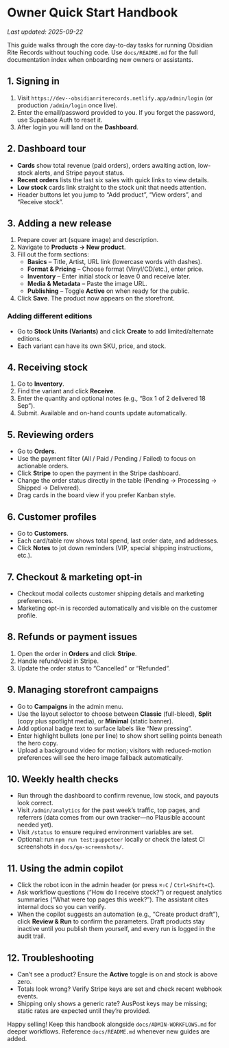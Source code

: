 # Owner Quick Start Handbook

_Last updated: 2025-09-22_

This guide walks through the core day-to-day tasks for running Obsidian Rite Records without touching code. Use `docs/README.md` for the full documentation index when onboarding new owners or assistants.

## 1. Signing in
1. Visit `https://dev--obsidianriterecords.netlify.app/admin/login` (or production `/admin/login` once live).
2. Enter the email/password provided to you. If you forget the password, use Supabase Auth to reset it.
3. After login you will land on the **Dashboard**.

## 2. Dashboard tour
- **Cards** show total revenue (paid orders), orders awaiting action, low-stock alerts, and Stripe payout status.
- **Recent orders** lists the last six sales with quick links to view details.
- **Low stock** cards link straight to the stock unit that needs attention.
- Header buttons let you jump to “Add product”, “View orders”, and “Receive stock”.

## 3. Adding a new release
1. Prepare cover art (square image) and description.
2. Navigate to **Products → New product**.
3. Fill out the form sections:
   - **Basics** – Title, Artist, URL link (lowercase words with dashes).
   - **Format & Pricing** – Choose format (Vinyl/CD/etc.), enter price.
   - **Inventory** – Enter initial stock or leave 0 and receive later.
   - **Media & Metadata** – Paste the image URL.
   - **Publishing** – Toggle **Active** on when ready for the public.
4. Click **Save**. The product now appears on the storefront.

### Adding different editions
- Go to **Stock Units (Variants)** and click **Create** to add limited/alternate editions.
- Each variant can have its own SKU, price, and stock.

## 4. Receiving stock
1. Go to **Inventory**.
2. Find the variant and click **Receive**.
3. Enter the quantity and optional notes (e.g., “Box 1 of 2 delivered 18 Sep”).
4. Submit. Available and on-hand counts update automatically.

## 5. Reviewing orders
- Go to **Orders**.
- Use the payment filter (All / Paid / Pending / Failed) to focus on actionable orders.
- Click **Stripe** to open the payment in the Stripe dashboard.
- Change the order status directly in the table (Pending → Processing → Shipped → Delivered).
- Drag cards in the board view if you prefer Kanban style.

## 6. Customer profiles
- Go to **Customers**.
- Each card/table row shows total spend, last order date, and addresses.
- Click **Notes** to jot down reminders (VIP, special shipping instructions, etc.).

## 7. Checkout & marketing opt-in
- Checkout modal collects customer shipping details and marketing preferences.
- Marketing opt-in is recorded automatically and visible on the customer profile.

## 8. Refunds or payment issues
1. Open the order in **Orders** and click **Stripe**.
2. Handle refund/void in Stripe.
3. Update the order status to “Cancelled” or “Refunded”.

## 9. Managing storefront campaigns
- Go to **Campaigns** in the admin menu.
- Use the layout selector to choose between **Classic** (full-bleed), **Split** (copy plus spotlight media), or **Minimal** (static banner).
- Add optional badge text to surface labels like “New pressing”.
- Enter highlight bullets (one per line) to show short selling points beneath the hero copy.
- Upload a background video for motion; visitors with reduced-motion preferences will see the hero image fallback automatically.

## 10. Weekly health checks
- Run through the dashboard to confirm revenue, low stock, and payouts look correct.
- Visit `/admin/analytics` for the past week’s traffic, top pages, and referrers (data comes from our own tracker—no Plausible account needed yet).
- Visit `/status` to ensure required environment variables are set.
- Optional: run `npm run test:puppeteer` locally or check the latest CI screenshots in `docs/qa-screenshots/`.

## 11. Using the admin copilot
- Click the robot icon in the admin header (or press `⌘⇧C` / `Ctrl+Shift+C`).
- Ask workflow questions (“How do I receive stock?”) or request analytics summaries (“What were top pages this week?”). The assistant cites internal docs so you can verify.
- When the copilot suggests an automation (e.g., “Create product draft”), click **Review & Run** to confirm the parameters. Draft products stay inactive until you publish them yourself, and every run is logged in the audit trail.

## 12. Troubleshooting
- Can’t see a product? Ensure the **Active** toggle is on and stock is above zero.
- Totals look wrong? Verify Stripe keys are set and check recent webhook events.
- Shipping only shows a generic rate? AusPost keys may be missing; static rates are expected until they’re provided.

Happy selling! Keep this handbook alongside `docs/ADMIN-WORKFLOWS.md` for deeper workflows. Reference `docs/README.md` whenever new guides are added.
